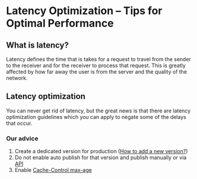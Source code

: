 # Latency Optimization – Tips for Optimal Performance

## What is latency?

Latency defines the time that is takes for a request to travel from the sender to the receiver and for the receiver to process that request. This is greatly affected by how far away the user is from the server and the quality of the network.


## Latency optimization

You can never get rid of latency, but the great news is that there are latency optimization guidelines which you can apply to negate some of the delays that occur.


### Our advice

1. Create a dedicated version for production ([How to add a new version?](using-the-application/how-to-add-a-new-version.md))
2. Do not enable auto publish for that version and publish manually or via [API​](https://docs.locize.com/integration/api)
3. Enable [Cache-Control max-age​](https://docs.locize.com/more/caching)